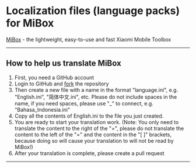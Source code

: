 # Localization files (language packs) for MiBox

[MiBox](https://mibox.anyaforger.cn/) - the lightweight, easy-to-use and fast Xiaomi Mobile Toolbox

---

## How to help us translate MiBox

1. First, you need a GitHub account
2. Login to GitHub and [fork](https://github.com/Anya1014CN/MiBoxTranslations/fork) the repository
3. Then create a new file with a name in the format "language.ini", e.g. "English.ini", "简体中文.ini", etc. Please do not include spaces in the name, if you need spaces, please use "_" to connect, e.g. "Bahasa_Indonesia.ini"
4. Copy all the contents of English.ini to the file you just created.
5. You are ready to start your translation work.  (Note: You only need to translate the content to the right of the "=", please do not translate the content to the left of the "=" and the content in the "[ ]" brackets, because doing so will cause your translation to will not be read by MiBox!)
6. After your translation is complete, please create a pull request

---
